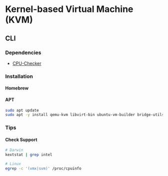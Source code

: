 # Kernel-based Virtual Machine (KVM)

## CLI

### Dependencies

- [CPU-Checker](/cpu-checker.md)

### Installation

#### Homebrew

#### APT

```sh
sudo apt update
sudo apt -y install qemu-kvm libvirt-bin ubuntu-vm-builder bridge-utils
```

### Tips

#### Check Support

```sh
# Darwin
kextstat | grep intel

# Linux
egrep -c '(vmx|svm)' /proc/cpuinfo
```
